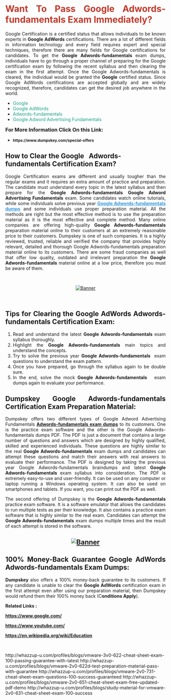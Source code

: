 <h1 style="text-align: justify;"><span style="color:#c0392b;"><strong>Want To Pass Google Adwords-fundamentals Exam Immediately?</strong></span></h1>

<p style="text-align: justify;">Google Certification is a certified status that allows individuals to be known experts in<strong> Google AdWords</strong> certifications. There are a lot of different fields in information technology and every field requires expert and special techniques, therefore there are many fields for Google certifications for candidates. To get the <strong>Google Adwords-fundamentals </strong>exam dumps, individuals have to go through a proper channel of preparing for the Google certification exam by following the recent syllabus and then clearing the exam in the first attempt. Once the Google Adwords-fundamentals is cleared, the individual would be granted the <strong>Google</strong> certified status. Since Google AdWords certifications are accepted globally and are widely recognized, therefore, candidates can get the desired job anywhere in the world.</p>

<ul>
	<li style="text-align: justify;"><span style="color:#16a085;">Google</span></li>
	<li style="text-align: justify;"><span style="color:#16a085;">Google AdWords  </span></li>
	<li style="text-align: justify;"><span style="color:#16a085;">Adwords-fundamentals</span></li>
	<li style="text-align: justify;"><span style="color:#16a085;">Google Adword Advertising Fundamentals</span></li>
</ul>

<p style="text-align: justify;"><span style="font-size:16px;"><strong>For More Information Click On this Link:</strong></span></p>

<ul>
	<li style="text-align: justify;"><span style="font-size:12px;"><strong>https://www.dumpskey.com/special-offers</strong></span></li>
</ul>

<h2><strong>How to Clear the Google   Adwords-fundamentals Certification Exam?</strong></h2>

<p style="text-align: justify;">Google Certification exams are different and usually tougher than the regular exams and it requires an extra amount of practice and preparation. The candidate must understand every topic in the latest syllabus and then prepare for the <strong>Google Adwords-fundamentals Google Adword Advertising Fundamentals</strong> exam. Some candidates watch online tutorials, while some individuals solve previous year <a href="https://www.dumpskey.com/google/adwords-fundamentals-braindumps"><span style="color:#3498db;"><u><strong>Google Adwords-fundamentals dumps</strong></u></span></a> and some individuals use proper preparation material. All the methods are right but the most effective method is to use the preparation material as it is the most effective and complete method. Many online companies are offering high-quality <strong>Google Adwords-fundamentals </strong>preparation material online to their customers at an extremely reasonable price to their customers. Dumpskey is one of such companies. It is a highly reviewed, trusted, reliable and verified the company that provides highly relevant, detailed and thorough Google Adwords-fundamentals preparation material online to its customers. There are some fraud companies as well that offer low quality, outdated and irrelevant preparation the <strong>Google Adwords-fundamentals </strong>material online at a low price, therefore you must be aware of them.</p>

<p style="text-align: justify;"> </p>

<p style="text-align: center;"><a href="https://www.dumpskey.com/google/adwords-fundamentals-braindumps"><img src="http://soperdoper.com/search_portal/uploads/general_banners/1562740316_Untitled_Linked_Comp_01.gif" alt="Banner"/></a></p>

<p style="text-align: center;"> </p>

<h2 style="text-align: justify;"><strong>Tips for Clearing the Google AdWords Adwords-fundamentals Certification Exam:</strong></h2>

<ol>
	<li style="text-align: justify;">Read and understand the latest <strong>Google Adwords-fundamentals </strong>exam syllabus thoroughly.</li>
	<li style="text-align: justify;">Highlight the<strong> Google Adwords-fundamentals </strong>main topics and understand the concepts.</li>
	<li style="text-align: justify;">Try to solve the previous year <strong>Google Adwords-fundamentals </strong> exam questions to understand the exam pattern.</li>
	<li style="text-align: justify;">Once you have prepared, go through the syllabus again to be double sure.</li>
	<li style="text-align: justify;">In the end, solve the mock <strong>Google Adwords-fundamentals  </strong> exam dumps again to evaluate your performance.</li>
</ol>

<h2 style="text-align: justify;"><strong>Dumpskey Google Adwords-fundamentals Certification Exam Preparation Material:</strong></h2>

<p style="text-align: justify;">Dumpskey offers two different types of Google Adword Advertising Fundamentals <strong><a href="https://www.dumpskey.com/google/adwords-fundamentals-braindumps">Adwords-fundamentals exam dumps</a></strong> to its customers. One is the practice exam software and the other is the Google Adwords-fundamentals dumps PDF. The PDF is just a document that contains a large number of questions and answers which are designed by highly qualified, skilled and experienced individuals. These questions are highly similar to the real <strong>Google Adwords-fundamentals</strong> exam dumps and candidates can attempt these questions and match their answers with real answers to evaluate their performance. The PDF is designed by taking the previous year Google Adwords-fundamentals braindumps and latest <strong>Google Adwords-fundamentals </strong>exam syllabus into consideration. The PDF is extremely easy-to-use and user-friendly. It can be used on any computer or laptop running a Windows operating system. It can also be used on smartphones and tablets. If you want, you can print out the PDF as well.</p>

<p style="text-align: justify;">The second offering of Dumpskey is the<strong> Google Adwords-fundamentals</strong> practice exam software. It is a software emulator that allows the candidates to run multiple tests as per their knowledge. It also contains a practice exam software that is highly similar to the real exam. Candidates can attempt the<strong> Google Adwords-fundamentals</strong> exam dumps multiple times and the result of each attempt is stored in the software.</p>

<h2 style="text-align: center;"><a href="https://www.dumpskey.com/google/adwords-fundamentals-braindumps"><img src="http://soperdoper.com/search_portal/uploads/general_banners/1562743625_8ppZk49y_HM0oke96j0cic4OdOo.jpg" alt="Banner"/></a></h2>

<h2 style="text-align: justify;"><strong>100% Money-Back Guarantee Google AdWords Adwords-fundamentals Exam Dumps:</strong></h2>

<p style="text-align: justify;"><strong>Dumpskey </strong>also offers a 100% money-back guarantee to its customers. If any candidate is unable to clear the <strong>Google AdWords </strong>certification exam in the first attempt even after using our preparation material, then Dumpskey would refund them their 100% money back (C<strong>onditions Apply</strong>).</p>

<p style="text-align: justify;"><strong>Related Links :</strong></p>

<p><a href="https://www.google.com/" rel="noopener noreferrer" target="_blank"><strong>https://www.google.com/</strong></a></p>

<p><a href="https://www.youtube.com/" rel="noopener noreferrer" target="_blank"><strong>https://www.youtube.com/</strong></a></p>

<p><a href="https://en.wikipedia.org/wiki/Education" rel="noopener noreferrer" target="_blank"><strong>https://en.wikipedia.org/wiki/Education</strong></a></p>

<p> </p>
http://whazzup-u.com/profiles/blogs/vmware-3v0-622-cheat-sheet-exam-100-passing-guarantee-with-latest
http://whazzup-u.com/profiles/blogs/vmware-2v0-622d-test-preparation-material-pass-with-guarantee
http://whazzup-u.com/profiles/blogs/vmware-2v0-731-cheat-sheet-exam-questions-100-success-guaranteed
http://whazzup-u.com/profiles/blogs/vmware-2v0-651-cheat-sheet-exam-free-updated-pdf-demo
http://whazzup-u.com/profiles/blogs/study-material-for-vmware-2v0-631-cheat-sheet-exam-100-success
